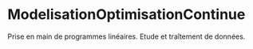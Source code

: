 # ModelisationOptimisationContinue


Prise en main de programmes linéaires.
Etude et traîtement de données.
